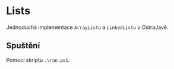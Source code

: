 # Lists

Jednoduchá implementace `ArrayListu` a `LinkedListu` v OstraJavě.

## Spuštění

Pomocí skriptu `.\run.ps1`.